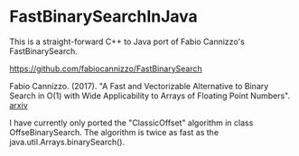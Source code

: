 # FastBinarySearchInJava
This is a straight-forward C++ to Java port of Fabio Cannizzo's FastBinarySearch.

https://github.com/fabiocannizzo/FastBinarySearch

Fabio Cannizzo. (2017). "A Fast and Vectorizable Alternative to Binary Search in O(1) with Wide Applicability to Arrays of Floating Point Numbers". [arxiv](https://arxiv.org/abs/1506.08620)

I have currently only ported the "ClassicOffset" algorithm in class OffseBinarySearch.
The algorithm is twice as fast as the java.util.Arrays.binarySearch().
